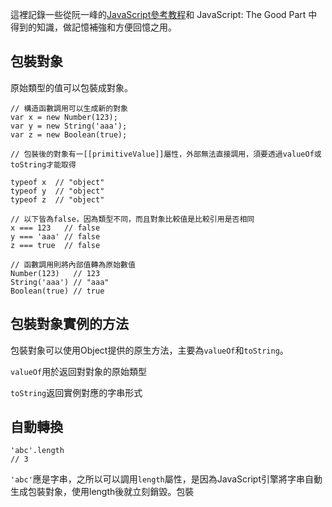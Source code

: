 這裡記錄一些從阮一峰的[JavaScript參考教程](http://javascript.ruanyifeng.com/)和 JavaScript: The Good Part 中得到的知識，做記憶補強和方便回憶之用。

## 包裝對象

原始類型的值可以包裝成對象。

```
// 構造函數調用可以生成新的對象
var x = new Number(123);
var y = new String('aaa');
var z = new Boolean(true);

// 包裝後的對象有一[[primitiveValue]]屬性，外部無法直接調用，須要透過valueOf或toString才能取得

typeof x  // "object"
typeof y  // "object"
typeof z  // "object"

// 以下皆為false，因為類型不同，而且對象比較值是比較引用是否相同
x === 123   // false
y === 'aaa' // false
z === true  // false

// 函數調用則將內部值轉為原始數值
Number(123)   // 123
String('aaa') // "aaa"
Boolean(true) // true
```

## 包裝對象實例的方法

包裝對象可以使用Object提供的原生方法，主要為`valueOf`和`toString`。

`valueOf`用於返回對對象的原始類型

`toString`返回實例對應的字串形式

## 自動轉換

```
'abc'.length
// 3
```

`'abc'`應是字串，之所以可以調用`length`屬性，是因為JavaScript引擎將字串自動生成包裝對象，使用length後就立刻銷毀。包裝